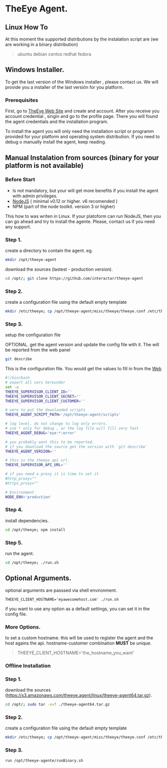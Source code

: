 

# TheEye Agent.


## Linux How To

At this moment the supported distributions by the instalation script are (we are working in a binary distribution)

> ubuntu
> debian
> centos
> redhat
> fedora


## Windows Installer.

To get the last version of the Windows installer , please contact us.
We will provide you a installer of the last versión for you platform.

### Prerequisites

First, go to [TheEye Web Site](https://theeye.io) and create and account.
After you receive you account credential , singin and go to the profile page.
There you will found the agent credentials and the installation program.

To install the agent you will only need the installation script or programm provided for your platform and operating system distribution.
If you need to debug o manually install the agent, keep reading.

## Manual Instalation from sources (binary for your platform is not available)

### Before Start

+ Is not mandatory, but your will get more benefits if you install the agent with admin privileges.   
+ [NodeJS](https://nodejs.org/en/) ( minimal v0.12 or higher. v6 recomended )    
+ NPM (part of the node toolkit. version 3 or higher)    

This how to was writen in Linux. If your platoform can run NodeJS, then you can go ahead and try to install the agente. Please, contact us if you need any support.

### Step 1.

create a directory to contain the agent. eg.      

```sh
mkdir /opt/theeye-agent
```

download the sources (lastest - production version).    

```sh
cd /opt/; git clone https://github.com/interactar/theeye-agent
```

### Step 2.

create a configuration file using the default empty template

```sh
mkdir /etc/theeye; cp /opt/theeye-agent/misc/theeye/theeye.conf /etc/theeye/theeye.conf
```

### Step 3.

setup the configuration file

OPTIONAL. get the agent version and update the config file with it. The will be reported from the web panel

```sh
git describe
```

This is the configuration file. You would get the values to fill in from the [Web](https://theeye.io/profile)

```sh
#!/bin/bash
# export all vars hereunder
set -a
THEEYE_SUPERVISOR_CLIENT_ID=''
THEEYE_SUPERVISOR_CLIENT_SECRET=''
THEEYE_SUPERVISOR_CLIENT_CUSTOMER=''

# were to put the downloaded scripts
THEEYE_AGENT_SCRIPT_PATH='/opt/theeye-agent/scripts'

# log level. do not change to log only errors.
# use * only for debug , or the log file will fill very fast
THEEYE_AGENT_DEBUG='eye:*:error'

# you probably want this to be reported.
# if you download the source get the version with `git describe`
THEEYE_AGENT_VERSION=''

# this is the theeye api url.
THEEYE_SUPERVISOR_API_URL=''

# if you need a proxy it is time to set it
#http_proxy=""
#https_proxy=""

# Environment
NODE_ENV='production'
```

### Step 4.

install dependencies.

```sh
cd /opt/theeye; npm install
```

### Step 5.
run the agent.

```sh
cd /opt/theeye; ./run.sh
```

## Optional Arguments.

optional arguments are passsed via shell environment.

`THEEYE_CLIENT_HOSTNAME='myawesomehost.com' ./run.sh`

if you want to use any option as a default settings, you can set it in the config file.


### More Options.

to set a custom hostname. this will be used to register the agent and the host agains the api. hostname-customer combination **MUST** be unique.

> THEEYE_CLIENT_HOSTNAME='the_hostname_you_want'


### Offline Installation

### Step 1.

download the sources (https://s3.amazonaws.com/theeye.agent/linux/theeye-agent64.tar.gz).    

```sh
cd /opt/; sudo tar -xvf ./theeye-agent64.tar.gz
```

### Step 2.

create a configuration file using the default empty template

```sh
mkdir /etc/theeye; cp /opt/theeye-agent/misc/theeye/theeye.conf /etc/theeye/theeye.conf
```


### Step 3.

```sh
run /opt/theeye-agente/runBinary.sh
```
